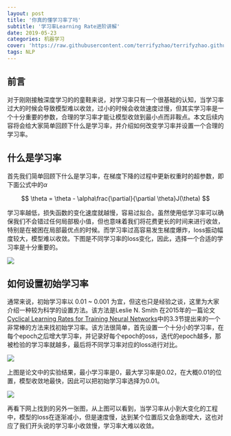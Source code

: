 ```yaml
---
layout: post
title: '你真的懂学习率了吗'
subtitle: '学习率Learning Rate进阶讲解'
date: 2019-05-23
categories: 机器学习
cover: 'https://raw.githubusercontent.com/terrifyzhao/terrifyzhao.github.io/master/assets/img/2019-05-20-%E6%96%87%E6%9C%AC%E5%8C%B9%E9%85%8D%E6%A8%A1%E5%9E%8B%E4%B9%8BESIM/cover.jpg'
tags: NLP
---
```


## **前言**
对于刚刚接触深度学习的的童鞋来说，对学习率只有一个很基础的认知，当学习率过大的时候会导致模型难以收敛，过小的时候会收敛速度过慢，但其实学习率是一个十分重要的参数，合理的学习率才能让模型收敛到最小点而非鞍点。本文后续内容将会给大家简单回顾下什么是学习率，并介绍如何改变学习率并设置一个合理的学习率。

## **什么是学习率**
首先我们简单回顾下什么是学习率，在梯度下降的过程中更新权重时的超参数，即下面公式中的$\alpha$

$$
\theta = \theta - \alpha\frac{\partial}{\partial \theta}J(\theta)
$$

学习率越低，损失函数的变化速度就越慢，容易过拟合。虽然使用低学习率可以确保我们不会错过任何局部极小值，但也意味着我们将花费更长的时间来进行收敛，特别是在被困在局部最优点的时候。而学习率过高容易发生梯度爆炸，loss振动幅度较大，模型难以收敛。下图是不同学习率的loss变化，因此，选择一个合适的学习率是十分重要的。

![](https://raw.githubusercontent.com/terrifyzhao/terrifyzhao.github.io/master/assets/img/2019-05-23-%E5%AD%A6%E4%B9%A0%E7%8E%87Learning%20rate/pic1.jpg)

## **如何设置初始学习率**
通常来说，初始学习率以 0.01 ~ 0.001 为宜，但这也只是经验之谈，这里为大家介绍一种较为科学的设置方法。该方法是Leslie N. Smith 在2015年的一篇论文[Cyclical Learning Rates for Training Neural Networks](https://link.jianshu.com/?t=https://arxiv.org/abs/1506.01186)中的3.3节提出来的一个非常棒的方法来找初始学习率。该方法很简单，首先设置一个十分小的学习率，在每个epoch之后增大学习率，并记录好每个epoch的oss，迭代的epoch越多，那被检验的学习率就越多，最后将不同学习率对应的loss进行对比。

![](https://raw.githubusercontent.com/terrifyzhao/terrifyzhao.github.io/master/assets/img/2019-05-23-%E5%AD%A6%E4%B9%A0%E7%8E%87Learning%20rate/pic2.jpg)

上图是论文中的实验结果，最小学习率是0，最大学习率是0.02，在大概0.01的位置，模型收敛地最快，因此可以把初始学习率选择为0.01。

![](https://raw.githubusercontent.com/terrifyzhao/terrifyzhao.github.io/master/assets/img/2019-05-23-%E5%AD%A6%E4%B9%A0%E7%8E%87Learning%20rate/pic3.jpg)

再看下网上找到的另外一张图，从上图可以看到，当学习率从小到大变化的工程中，模型的loss在逐渐减小，但是速度慢，达到某个位置后又会急剧增大，这也对应了我们开头说的学习率小收敛慢，学习率大难以收敛。